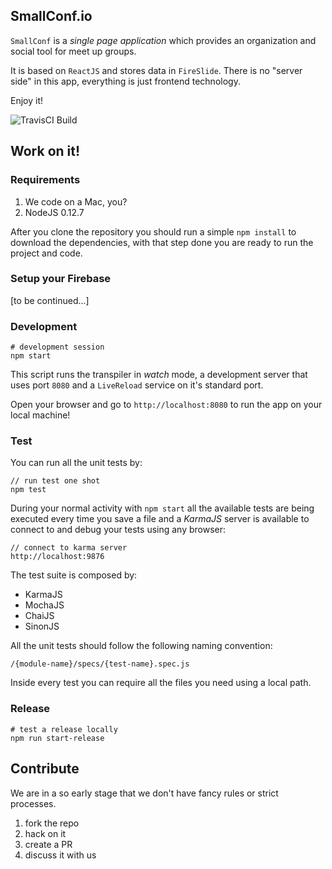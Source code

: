 SmallConf.io
---

`SmallConf` is a _single page application_ which provides an organization and social tool for meet up groups.

It is based on `ReactJS` and stores data in `FireSlide`. There is no "server side" in this app, everything is just frontend technology.

Enjoy it!

![TravisCI Build](https://travis-ci.org/marcopeg/SmallConf.svg?branch=master)

## Work on it!

### Requirements

1. We code on a Mac, you?
2. NodeJS 0.12.7

After you clone the repository you should run a simple `npm install` to download the dependencies, with that step done you are ready to run the project and code.

### Setup your Firebase

[to be continued...]

### Development

	# development session
	npm start
	
This script runs the transpiler in _watch_ mode, a development server that uses port `8080` and a `LiveReload` service on it's standard port.

Open your browser and go to `http://localhost:8080` to run the app on your local machine!

### Test

You can run all the unit tests by:
	
	// run test one shot
    npm test
    
During your normal activity with `npm start` all the available tests are being executed
every time you save a file and a _KarmaJS_ server is available to connect to and debug your tests using any browser:
	
	// connect to karma server
    http://localhost:9876
    
The test suite is composed by:

- KarmaJS
- MochaJS
- ChaiJS
- SinonJS

All the unit tests should follow the following naming convention:

    /{module-name}/specs/{test-name}.spec.js
    
Inside every test you can require all the files you need using a local path.


### Release

	# test a release locally
	npm run start-release

## Contribute

We are in a so early stage that we don't have fancy rules or strict processes.

1. fork the repo
2. hack on it
3. create a PR
4. discuss it with us

